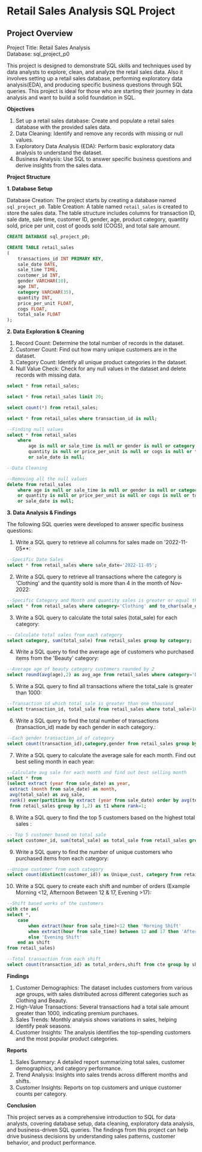 # Retail Sales Analysis SQL Project

## Project Overview

Project Title: Retail Sales Analysis  
Database: sql_project_p0

This project is designed to demonstrate SQL skills and techniques used by data analysts to explore, clean, and analyze the retail sales data. Also it involves setting up a retail sales database, performing exploratory data analysis(EDA), and producing specific business questions through SQL queries. This project is ideal for those who are starting their journey in data analysis and want to build a solid foundation in SQL.

**Objectives**

1. Set up a retail sales database: Create and populate a retail sales database with the provided sales data.
2. Data Cleaning: Identify and remove any records with missing or null values.
3. Exploratory Data Analysis (EDA): Perform basic exploratory data analysis to understand the dataset.
4. Business Analysis: Use SQL to answer specific business questions and derive insights from the sales data.

**Project Structure**

**1. Database Setup**

 Database Creation: The project starts by creating a database named `sql_project_p0`.
 Table Creation: A table named `retail_sales` is created to store the sales data. The table structure includes columns for transaction ID, sale date, sale time, customer ID, gender, age, product category, quantity sold, price per unit, cost of goods sold (COGS), and total sale amount.

```sql
CREATE DATABASE sql_project_p0;

CREATE TABLE retail_sales
(
    transactions_id INT PRIMARY KEY,
    sale_date DATE,	
    sale_time TIME,
    customer_id INT,	
    gender VARCHAR(10),
    age INT,
    category VARCHAR(35),
    quantity INT,
    price_per_unit FLOAT,	
    cogs FLOAT,
    total_sale FLOAT
);
```

**2. Data Exploration & Cleaning**

1. Record Count: Determine the total number of records in the dataset.
2. Customer Count: Find out how many unique customers are in the dataset.
3. Category Count: Identify all unique product categories in the dataset.
4. Null Value Check: Check for any null values in the dataset and delete records with missing data.

```sql
select * from retail_sales;

select * from retail_sales limit 20;

select count(*) from retail_sales;

select * from retail_sales where transaction_id is null;

--Finding null values
select * from retail_sales 
	where 
		age is null or sale_time is null or gender is null or category is null or
		quantity is null or price_per_unit is null or cogs is null or total_sale is null
		or sale_date is null;

--Data Cleaning

--Removing all the null values
delete from retail_sales 
	where age is null or sale_time is null or gender is null or category is null
	or quantity is null or price_per_unit is null or cogs is null or total_sale is null
	or sale_date is null;

```

**3. Data Analysis & Findings**

The following SQL queries were developed to answer specific business questions:

1. Write a SQL query to retrieve all columns for sales made on '2022-11-05**:
```sql
--Specific Date Sales
select * from retail_sales where sale_date='2022-11-05';
```

2. Write a SQL query to retrieve all transactions where the category is 'Clothing' and the quantity sold is more than 4 in the month of Nov-2022:
```sql
--Specific Category and Month and quantity sales is greater or equal than 4
select * from retail_sales where category='Clothing' and to_char(sale_date,'YYYY-MM')='2022-11' and quantity>=4;
```

3. Write a SQL query to calculate the total sales (total_sale) for each category:
```sql
-- Calculate total sales from each category
select category, sum(total_sale) from retail_sales group by category;

```

4. Write a SQL query to find the average age of customers who purchased items from the 'Beauty' category:
```sql
--Average age of beauty category customers rounded by 2
select round(avg(age),2) as avg_age from retail_sales where category='Beauty';
```

5. Write a SQL query to find all transactions where the total_sale is greater than 1000:
```sql
--Transaction id which total_sale is greater than one thousand
select transaction_id, total_sale from retail_sales where total_sale>1000;
```

6. Write a SQL query to find the total number of transactions (transaction_id) made by each gender in each category.:
```sql
--Each gender transaction_id of category
select count(transaction_id),category,gender from retail_sales group by 2,3 order by 1;
```

7. Write a SQL query to calculate the average sale for each month. Find out best selling month in each year:
```sql
--Calculate avg sale for each month and find out best selling month
select * from 
(select extract (year from sale_date) as year,
 extract (month from sale_date) as month, 
 avg(total_sale) as avg_sale, 
 rank() over(partition by extract (year from sale_date) order by avg(total_sale) desc) 
 from retail_sales group by 1,2) as t1 where rank=1;
```

8. Write a SQL query to find the top 5 customers based on the highest total sales :
```sql
-- Top 5 customer based on total sale
select customer_id, sum(total_sale) as total_sale from retail_sales group by 1 order by total_sale desc limit 5;
```

9. Write a SQL query to find the number of unique customers who purchased items from each category:
```sql
--Unique customer from each category
select count(distinct(customer_id)) as Unique_cust, category from retail_sales group by 2;
```

10. Write a SQL query to create each shift and number of orders (Example Morning <12, Afternoon Between 12 & 17, Evening >17):
```sql
--Shift based works of the customers
with cte as(
select *,
	case 
		when extract(hour from sale_time)<12 then 'Morning Shift'
		when extract(hour from sale_time) between 12 and 17 then 'Afternoon Shift'
		else 'Evening Shift'
	end as shift
from retail_sales)

--Total transaction from each shift
select count(transaction_id) as total_orders,shift from cte group by shift;
```

**Findings**
1. Customer Demographics: The dataset includes customers from various age groups, with sales distributed across different categories such as Clothing and Beauty.
2. High-Value Transactions: Several transactions had a total sale amount greater than 1000, indicating premium purchases.
3. Sales Trends: Monthly analysis shows variations in sales, helping identify peak seasons.
4. Customer Insights: The analysis identifies the top-spending customers and the most popular product categories.

**Reports**

1. Sales Summary: A detailed report summarizing total sales, customer demographics, and category performance.
2. Trend Analysis: Insights into sales trends across different months and shifts.
3. Customer Insights: Reports on top customers and unique customer counts per category.

**Conclusion**

This project serves as a comprehensive introduction to SQL for data analysts, covering database setup, data cleaning, exploratory data analysis, and business-driven SQL queries. The findings from this project can help drive business decisions by understanding sales patterns, customer behavior, and product performance.


